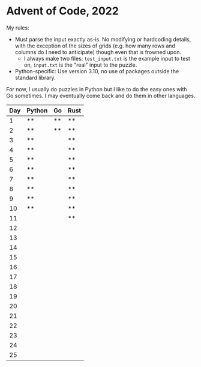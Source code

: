 # Advent of Code, 2022

My rules:
- Must parse the input exactly as-is. No modifying or hardcoding details, with the exception of the sizes of grids (e.g. how many rows and columns do I need to anticipate) though even that is frowned upon.
  - I always make two files: `test_input.txt` is the example input to test on, `input.txt` is the "real" input to the puzzle.
- Python-specific: Use version 3.10, no use of packages outside the standard library.

For now, I usually do puzzles in Python but I like to do the easy ones with Go sometimes.
I may eventually come back and do them in other languages.

| Day | Python |   Go | Rust |
| --- | ------ | ---- | ---- |
|   1 |     ** |   ** |   ** |
|   2 |     ** |   ** |   ** |
|   3 |     ** |      |   ** |
|   4 |     ** |      |   ** |
|   5 |     ** |      |   ** |
|   6 |     ** |      |   ** |
|   7 |     ** |      |   ** |
|   8 |     ** |      |   ** |
|   9 |     ** |      |   ** |
|  10 |     ** |      |   ** |
|  11 |        |      |   ** |
|  12 |        |      |      |
|  13 |        |      |      |
|  14 |        |      |      |
|  15 |        |      |      |
|  16 |        |      |      |
|  17 |        |      |      |
|  18 |        |      |      |
|  19 |        |      |      |
|  20 |        |      |      |
|  21 |        |      |      |
|  22 |        |      |      |
|  23 |        |      |      |
|  24 |        |      |      |
|  25 |        |      |      |

